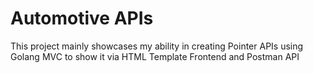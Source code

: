# Automotive APIs

This project mainly showcases my ability in creating Pointer APIs using Golang MVC to show it via HTML Template Frontend and Postman API